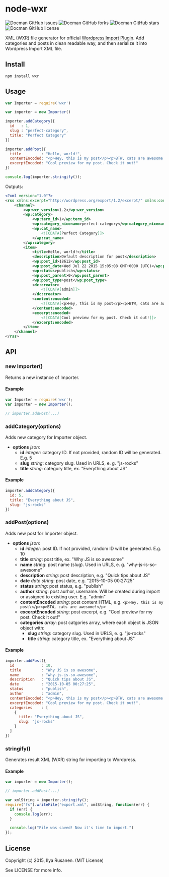 # node-wxr

![Docman GitHub issues](https://img.shields.io/github/issues/f1nnix/node-wxr.svg)
![Docman GitHub forks](https://img.shields.io/github/forks/f1nnix/node-wxr.svg)
![Docman GitHub stars](https://img.shields.io/github/stars/f1nnix/node-wxr.svg)
![Docman GitHub license](https://img.shields.io/badge/license-MIT-blue.svg)

XML (WXR) file generator for official [Wordpress Import Plugin](https://wordpress.org/plugins/wordpress-importer/). Add categories and posts in clean readable way, and then serialize it into Wordpress Import XML file.

## Install

    npm install wxr

## Usage

```js
var Importer = require('wxr')

var importer = new Importer()

importer.addCategory({
  id   : 1,
  slug : "perfect-category",
  title: "Perfect Category"
})

importer.addPost({
  title         : "Hello, world!",
  contentEncoded: "<p>Hey, this is my post</p><p>BTW, cats are awesome!</p>",
  excerptEncoded: "Cool preview for my post. Check it out!"
})

console.log(importer.stringify());
```

Outputs:

```xml
<?xml version="1.0"?>
<rss xmlns:excerpt="http://wordpress.org/export/1.2/excerpt/" xmlns:content="http://purl.org/rss/1.0/modules/content/" xmlns:wfw="http://wellformedweb.org/CommentAPI/" xmlns:dc="http://purl.org/dc/elements/1.1/" xmlns:wp="http://wordpress.org/export/1.2/" version="2.0">
    <channel>
        <wp:wxr_version>1.2</wp:wxr_version>
        <wp:category>
            <wp:term_id>1</wp:term_id>
            <wp:category_nicename>perfect-category</wp:category_nicename>
            <wp:cat_name>
                <![CDATA[Perfect Category]]>
            </wp:cat_name>
        </wp:category>
        <item>
            <title>Hello, world!</title>
            <description>Default description for post</description>
            <wp:post_id>18612</wp:post_id>
            <wp:post_date>Wed Jul 22 2015 15:05:08 GMT+0000 (UTC)</wp:post_date>
            <wp:status>publish</wp:status>
            <wp:post_parent>0</wp:post_parent>
            <wp:post_type>post</wp:post_type>
            <dc:creator>
                <![CDATA[admin]]>
            </dc:creator>
            <content:encoded>
                <![CDATA[<p>Hey, this is my post</p><p>BTW, cats are awesome!</p>]]>
            </content:encoded>
            <excerpt:encoded>
                <![CDATA[Cool preview for my post. Check it out!]]>
            </excerpt:encoded>
        </item>
    </channel>
</rss>
```

## API

### new Importer()

Returns a new instance of Importer.

#### Example

```js
var Importer = require('wxr');
var importer = new Importer();

// importer.addPost(...)
```

### addCategory(options)

Adds new category for Importer object.

* **options** *json*:
    * **id** *integer*: category ID. If not provided, random ID will be generated. E.g. 5
    * **slug** *string*: category slug. Used in URLS, e. g. "js-rocks"
    * **title** *string*: category title, ex. "Everything about JS"

#### Example

```js
importer.addCategory({
  id: 5,
  title: "Everything about JS",
  slug: "js-rocks"
})
```

### addPost(options)

Adds new post for Importer object.

* **options** *json*:
    * **id** *integer*: post ID. If not provided, random ID will be generated. E.g. 10
    * **title** *string*: post title, ex. "Why JS is so awesome"
    * **name** *string*: post name (slug). Used in URLS, e. g. "why-js-is-so-awesome"
    * **description** *string*: post description, e.g. "Quick tips about JS"
    * **date** *date string*: post date, e.g. "2015-10-05 00:27:25"
    * **status** *string*: post status, e.g. "publish"
    * **author** *string*: post aurhor, username. Will be created during import or assigned to existing user. E.g. "admin"
    * **contentEncoded** *string*: post content HTML, e.g. `<p>Hey, this is my post\</p><p>BTW, cats are awesome!</p>`
    * **excerptEncoded** *string*: post excerpt, e.g. "Cool preview for my post. Check it out!"
    * **categories** *array*: post catgories array, where each object is JSON object with:
        * **slug** *string*: category slug. Used in URLS, e. g. "js-rocks"
        * **title** *string*: category title, ex. "Everything about JS"

#### Example

```js
importer.addPost({
  id            : 10,
  title         : "Why JS is so awesome",
  name          : "why-js-is-so-awesome",
  description   : "Quick tips about JS",
  date          : "2015-10-05 00:27:25",
  status        : "publish",
  author        : "admin",
  contentEncoded: "<p>Hey, this is my post</p><p>BTW, cats are awesome!</p>",
  excerptEncoded: "Cool preview for my post. Check it out!",
  categories    : [
    {
      title: "Everything about JS",
      slug: "js-rocks"
    }
  ]
})
```

### stringify()

Generates result XML (WXR) string for importing to Wordpress.

#### Example

```js
var importer = new Importer();

// importer.addPost(...)

var xmlString = importer.stringify();
require("fs").writeFile("export.xml", xmlString, function(err) {
  if (err) {
    console.log(err);
  }

  console.log("File was saved! Now it's time to import.")
});
```

## License

Copyright (c) 2015, Ilya Rusanen. (MIT License)

See LICENSE for more info.
